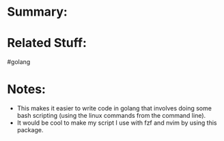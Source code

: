 # Summary:
# Related Stuff:
#golang 

# Notes:
- This makes it easier to write code in golang that involves doing some bash scripting (using the linux commands from the command line).
- It would be cool to make my script I use with fzf and nvim by using this package. 